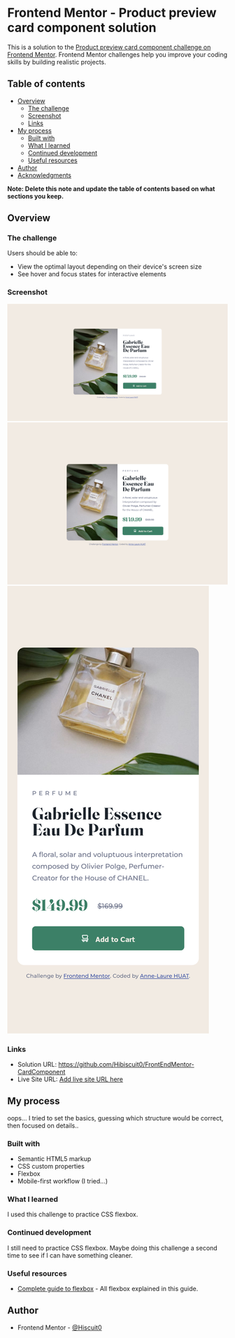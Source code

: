 # Frontend Mentor - Product preview card component solution

This is a solution to the [Product preview card component challenge on Frontend Mentor](https://www.frontendmentor.io/challenges/product-preview-card-component-GO7UmttRfa). Frontend Mentor challenges help you improve your coding skills by building realistic projects. 

## Table of contents

- [Overview](#overview)
  - [The challenge](#the-challenge)
  - [Screenshot](#screenshot)
  - [Links](#links)
- [My process](#my-process)
  - [Built with](#built-with)
  - [What I learned](#what-i-learned)
  - [Continued development](#continued-development)
  - [Useful resources](#useful-resources)
- [Author](#author)
- [Acknowledgments](#acknowledgments)

**Note: Delete this note and update the table of contents based on what sections you keep.**

## Overview

### The challenge

Users should be able to:

- View the optimal layout depending on their device's screen size
- See hover and focus states for interactive elements

### Screenshot

![](./mySolution/FullScreen_Screenshot_2022-09-18_FrontendMentorProduct_preview_card_component.png)
![](./mySolution/MediumScreen_1300px_Screenshot_2022-09-18_FrontendMentorProduct_preview_card_component.png)
![](./mySolution/MobileDevices_Screenshot_2022-09-18.png)


### Links

- Solution URL: https://github.com/Hibiscuit0/FrontEndMentor-CardComponent
- Live Site URL: [Add live site URL here](https://your-live-site-url.com)

## My process
oops... I tried to set the basics, guessing which structure would be correct, then focused on details.. 

### Built with
- Semantic HTML5 markup
- CSS custom properties
- Flexbox
- Mobile-first workflow (I tried...)

### What I learned
I used this challenge to practice CSS flexbox.


### Continued development
I still need to practice CSS flexbox. Maybe doing this challenge a second time to see if I can have something cleaner.

### Useful resources
- [Complete guide to flexbox](https://css-tricks.com/snippets/css/a-guide-to-flexbox/) - All flexbox explained in this guide.

## Author
- Frontend Mentor - [@Hiscuit0](https://www.frontendmentor.io/profile/Hibiscuit0)

